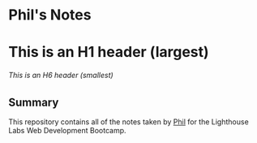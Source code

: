 # Phil's Notes

# This is an H1 header (largest)
###### This is an H6 header (smallest)

## Summary 

This repository contains all of the notes taken by [Phil](https://github.com/hungrypc) for the Lighthouse Labs Web Development Bootcamp.